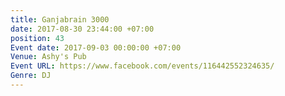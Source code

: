 ```yaml
---
title: Ganjabrain 3000
date: 2017-08-30 23:44:00 +07:00
position: 43
Event date: 2017-09-03 00:00:00 +07:00
Venue: Ashy's Pub
Event URL: https://www.facebook.com/events/116442552324635/
Genre: DJ
---
```


